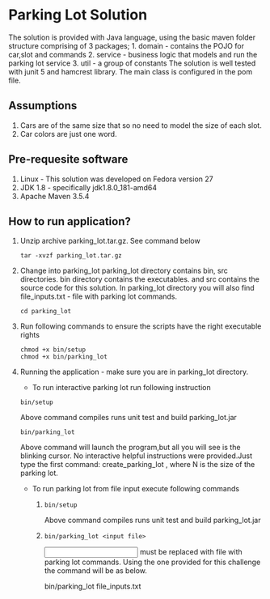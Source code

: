 # Parking Lot Solution

The solution is provided with Java language, using the basic maven folder structure comprising of 3 packages;
	1. domain - contains the POJO for car,slot and commands
	2. service - business logic that models and run the parking lot service
	3. util - a group of constants
The solution is well tested with junit 5 and hamcrest library. The main class is configured in the pom file. 

## Assumptions
1.	Cars are of the same size that so no need to model the size of each slot.
2. 	Car colors are just one word.

## Pre-requesite software
1.	Linux - This solution was developed on Fedora version 27
2.	JDK 1.8 - specifically jdk1.8.0_181-amd64
3.	Apache Maven 3.5.4

## How to run application?
1.	Unzip archive parking_lot.tar.gz. See command below
	```
	tar -xvzf parking_lot.tar.gz
	```
2.	Change into parking_lot
    parking_lot directory contains bin, src directories. bin directory contains the executables. and src contains the source code for this solution. In parking_lot directory you will also find file_inputs.txt - file with parking lot commands.
	```
	cd parking_lot
	```
3.	Run following commands to ensure the scripts have the right executable rights  
	```
	chmod +x bin/setup
	chmod +x bin/parking_lot
	```
4.  Running the application - make sure you are in parking_lot directory. 
	- To run interactive parking lot run following instruction
	```
	bin/setup
	```
	Above command compiles runs unit test and build parking_lot.jar
	```
	bin/parking_lot
	```
	Above command will launch the program,but all you will see is the blinking cursor. No interactive helpful instructions were provided.Just type the first command: create_parking_lot <N>, where N is the size of the parking lot.

	- To run parking lot from file input execute following commands
		1.	```
			bin/setup
			```
			Above command compiles runs unit test and build parking_lot.jar

		2.	```
			bin/parking_lot <input file>
			```

			<input file> must be replaced with file with parking lot commands. Using the one provided for this challenge the command will be as below.
			
			bin/parking_lot file_inputs.txt

